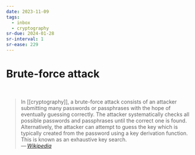 ```yaml
---
date: 2023-11-09
tags:
  - inbox
  - cryptography
sr-due: 2024-01-28
sr-interval: 1
sr-ease: 229
---
```


# Brute-force attack
&#10;<br>
> In [[cryptography]], a brute-force attack consists of an attacker
> submitting many passwords or passphrases with the hope of eventually guessing
> correctly. The attacker systematically checks all possible passwords and
> passphrases until the correct one is found. Alternatively, the attacker can
> attempt to guess the key which is typically created from the password using a
> key derivation function. This is known as an exhaustive key search.\
> — <cite>[Wikipedia](https://en.wikipedia.org/wiki/Brute-force_attack)</cite>

